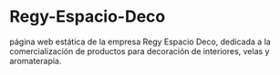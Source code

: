 # Regy-Espacio-Deco

página web estática de la empresa Regy Espacio Deco, dedicada a la comercialización de productos para decoración de interiores, velas y aromaterapia.
